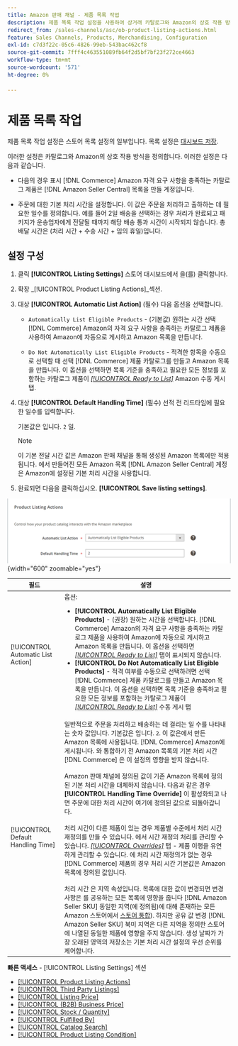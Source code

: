 ```yaml
---
title: Amazon 판매 채널 - 제품 목록 작업
description: 제품 목록 작업 설정을 사용하여 상거래 카탈로그와 Amazon의 상호 작용 방식을 정의합니다.
redirect_from: /sales-channels/asc/ob-product-listing-actions.html
feature: Sales Channels, Products, Merchandising, Configuration
exl-id: c7d3f22c-05c6-4826-99eb-543bac462cf8
source-git-commit: 7fff4c463551089fb64f2d5bf7bf23f272ce4663
workflow-type: tm+mt
source-wordcount: '571'
ht-degree: 0%

---
```


# 제품 목록 작업

제품 목록 작업 설정은 스토어 목록 설정의 일부입니다. 목록 설정은 [대시보드 저장](./amazon-store-dashboard.md).

이러한 설정은 카탈로그와 Amazon의 상호 작용 방식을 정의합니다. 이러한 설정은 다음과 같습니다.

- 다음의 경우 표시 [!DNL Commerce] Amazon 자격 요구 사항을 충족하는 카탈로그 제품은 [!DNL Amazon Seller Central] 목록을 만들 계정입니다.

- 주문에 대한 기본 처리 시간을 설정합니다. 이 값은 주문을 처리하고 출하하는 데 필요한 일수를 정의합니다. 예를 들어 2일 배송을 선택하는 경우 처리가 완료되고 패키지가 운송업자에게 전달될 때까지 해당 배송 통과 시간이 시작되지 않습니다. 총 배달 시간은 (처리 시간 + 수송 시간 + 임의 휴일)입니다.

## 설정 구성

1. 클릭 **[!UICONTROL Listing Settings]** 스토어 대시보드에서 을(를) 클릭합니다.

1. 확장 _[!UICONTROL Product Listing Actions]_섹션.

1. 대상 **[!UICONTROL Automatic List Action]** (필수) 다음 옵션을 선택합니다.

   - `Automatically List Eligible Products` - (기본값) 원하는 시간 선택 [!DNL Commerce] Amazon의 자격 요구 사항을 충족하는 카탈로그 제품을 사용하여 Amazon에 자동으로 게시하고 Amazon 목록을 만듭니다.

   - `Do Not Automatically List Eligible Products` - 적격한 항목을 수동으로 선택할 때 선택 [!DNL Commerce] 제품 카탈로그를 만들고 Amazon 목록을 만듭니다. 이 옵션을 선택하면 목록 기준을 충족하고 필요한 모든 정보를 포함하는 카탈로그 제품이 [_[!UICONTROL Ready to List]_](./ready-to-list.md) Amazon 수동 게시 탭.

1. 대상 **[!UICONTROL Default Handling Time]** (필수) 선적 전 리드타임에 필요한 일수를 입력합니다.

   기본값은 입니다. `2` 일.

   >[!NOTE]
   >
   >이 기본 전달 시간 값은 Amazon 판매 채널을 통해 생성된 Amazon 목록에만 적용됩니다. 에서 만들어진 모든 Amazon 목록 [!DNL Amazon Seller Central] 계정은 Amazon에 설정된 기본 처리 시간을 사용합니다.

1. 완료되면 다음을 클릭하십시오. **[!UICONTROL Save listing settings]**.

![제품 목록 작업](assets/amazon-product-listing-actions.png){width="600" zoomable="yes"}

| 필드 | 설명 |
|------------------------------------|-----------------------------------------------------------------------------------------------------------------------------------------------------------------------------------------------------------------------------------------------------------------------------------------------------------------------------------------------------------------------------------------------------------------------------------------------------------------------------------------------------------------------------------------------------------------------------------------------------------------------------------------------------------------------------------------------------------------------------------------------------------------------------------------------------------------------------------------------------------------------------------------------------------------------------------------------------------------------------------------------------------------------------------------------------------------------------------------------------------------------------------------------------------------------------------------------------------------------------------------------------------------------------------------------------------------------------------------------------------------------------------------------------------------------------------------------------------------------------------------------------------------------------------------------------------------------------------------------------------------------------------------------------------------------------------------|
| [!UICONTROL Automatic List Action] | 옵션:<ul><li>**[!UICONTROL Automatically List Eligible Products]** - (권장) 원하는 시간을 선택합니다. [!DNL Commerce] Amazon의 자격 요구 사항을 충족하는 카탈로그 제품을 사용하여 Amazon에 자동으로 게시하고 Amazon 목록을 만듭니다. 이 옵션을 선택하면 [_[!UICONTROL Ready to List]_](./ready-to-list.md) 탭이 표시되지 않습니다. </li><li>**[!UICONTROL Do Not Automatically List Eligible Products]** - 적격 여부를 수동으로 선택하려면 선택 [!DNL Commerce] 제품 카탈로그를 만들고 Amazon 목록을 만듭니다. 이 옵션을 선택하면 목록 기준을 충족하고 필요한 모든 정보를 포함하는 카탈로그 제품이 [_[!UICONTROL Ready to List]_](./ready-to-list.md) 수동 게시 탭</li></ul> |
| [!UICONTROL Default Handling Time] | 일반적으로 주문을 처리하고 배송하는 데 걸리는 일 수를 나타내는 숫자 값입니다. 기본값은 입니다. `2`. 이 값은에서 만든 Amazon 목록에 사용됩니다. [!DNL Commerce] Amazon에 게시됩니다. 와 통합하기 전 Amazon 목록의 기본 처리 시간 [!DNL Commerce] 은 이 설정의 영향을 받지 않습니다.<br><br>Amazon 판매 채널에 정의된 값이 기존 Amazon 목록에 정의된 기본 처리 시간을 대체하지 않습니다. 다음과 같은 경우 **[!UICONTROL Handling Time Override]** 이 활성화되고 나면 주문에 대한 처리 시간이 여기에 정의된 값으로 되돌아갑니다.<br><br>처리 시간이 다른 제품이 있는 경우 제품별 수준에서 처리 시간 재정의를 만들 수 있습니다. 에서 시간 재정의 처리를 관리할 수 있습니다. [_[!UICONTROL Overrides]_](./overrides.md) 탭 - 제품 이행을 유연하게 관리할 수 있습니다. 에 처리 시간 재정의가 없는 경우 [!DNL Commerce] 제품의 경우 처리 시간 기본값은 Amazon 목록에 정의된 값입니다.<br><br>처리 시간 은 지역 속성입니다. 목록에 대한 값이 변경되면 변경 사항은 를 공유하는 모든 목록에 영향을 줍니다 [!DNL Amazon Seller SKU] 동일한 지역(에 정의됨)에 대해 존재하는 모든 Amazon 스토어에서 [스토어 통합](./store-integration.md)). 하지만 공유 값 변경 [!DNL Amazon Seller SKU] 북미 지역은 다른 지역을 정의한 스토어에 나열된 동일한 제품에 영향을 주지 않습니다. 생성 날짜가 가장 오래된 영역의 저장소는 기본 처리 시간 설정의 우선 순위를 제어합니다. |

**빠른 액세스** - [!UICONTROL Listing Settings] 섹션

- [[!UICONTROL Product Listing Actions]](./product-listing-actions.md)
- [[!UICONTROL Third Party Listings]](./third-party-listing-settings.md)
- [[!UICONTROL Listing Price]](./listing-price.md)
- [[!UICONTROL (B2B) Business Price]](./business-pricing.md)
- [[!UICONTROL Stock / Quantity]](./stock-quantity.md)
- [[!UICONTROL Fulfilled By]](./fulfilled-by.md)
- [[!UICONTROL Catalog Search]](./catalog-search.md)
- [[!UICONTROL Product Listing Condition]](./product-listing-condition.md)
